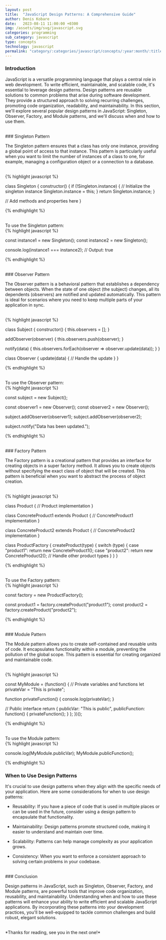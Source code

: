 ```yaml
---
layout: post
title:  "JavaScript Design Patterns: A Comprehensive Guide"
author: Denis Kobare
date:   2023-08-11 11:00:00 +0300
img: /assets/img/svg/javascript.svg
categories: programming
sub_category: javascript
type: concepts
technology: javascript
permalink: "category/:categories/javascript/concepts/:year:month/:title"
---
```



### Introduction

JavaScript is a versatile programming language that plays a central role in web 
development. To write efficient, maintainable, and scalable code, it's essential 
to leverage design patterns. Design patterns are reusable solutions to common 
problems that arise during software development. They provide a structured 
approach to solving recurring challenges, promoting code organization, 
readability, and maintainability. In this section, we'll explore several popular 
design patterns in JavaScript: Singleton, Observer, Factory, and Module patterns, 
and we'll discuss when and how to use them.


<br>
### Singleton Pattern

The Singleton pattern ensures that a class has only one instance, providing a 
global point of access to that instance. This pattern is particularly useful when 
you want to limit the number of instances of a class to one, for example, 
managing a configuration object or a connection to a database.

<br>
{% highlight javascript %}

class Singleton {
  constructor() {
    if (!Singleton.instance) {
      // Initialize the singleton instance
      Singleton.instance = this;
    }
    return Singleton.instance;
  }

  // Add methods and properties here
}

{% endhighlight %}

<br>
To use the Singleton pattern:

<br>
{% highlight javascript %}

const instance1 = new Singleton();
const instance2 = new Singleton();

console.log(instance1 === instance2); // Output: true

{% endhighlight %}



<br>
### Observer Pattern

The Observer pattern is a behavioral pattern that establishes a dependency 
between objects. When the state of one object (the subject) changes, all its 
dependents (observers) are notified and updated automatically. This pattern is 
ideal for scenarios where you need to keep multiple parts of your application in sync.

<br>
{% highlight javascript %}

class Subject {
  constructor() {
    this.observers = [];
  }

  addObserver(observer) {
    this.observers.push(observer);
  }

  notify(data) {
    this.observers.forEach(observer => observer.update(data));
  }
}

class Observer {
  update(data) {
    // Handle the update
  }
}

{% endhighlight %}

<br>
To use the Observer pattern:

<br>
{% highlight javascript %}

const subject = new Subject();

const observer1 = new Observer();
const observer2 = new Observer();

subject.addObserver(observer1);
subject.addObserver(observer2);

subject.notify("Data has been updated.");

{% endhighlight %}



<br>
### Factory Pattern

The Factory pattern is a creational pattern that provides an interface for 
creating objects in a super factory method. It allows you to create objects 
without specifying the exact class of object that will be created. This pattern 
is beneficial when you want to abstract the process of object creation.

<br>
{% highlight javascript %}

class Product {
  // Product implementation
}

class ConcreteProduct1 extends Product {
  // ConcreteProduct1 implementation
}

class ConcreteProduct2 extends Product {
  // ConcreteProduct2 implementation
}

class ProductFactory {
  createProduct(type) {
    switch (type) {
      case "product1":
        return new ConcreteProduct1();
      case "product2":
        return new ConcreteProduct2();
      // Handle other product types
    }
  }
}

{% endhighlight %}

<br>
To use the Factory pattern:

<br>
{% highlight javascript %}

const factory = new ProductFactory();

const product1 = factory.createProduct("product1");
const product2 = factory.createProduct("product2");

{% endhighlight %}



<br>
### Module Pattern

The Module pattern allows you to create self-contained and reusable units of 
code. It encapsulates functionality within a module, preventing the pollution of 
the global scope. This pattern is essential for creating organized and 
maintainable code.

<br>
{% highlight javascript %}

const MyModule = (function() {
  // Private variables and functions
  let privateVar = "This is private";

  function privateFunction() {
    console.log(privateVar);
  }

  // Public interface
  return {
    publicVar: "This is public",
    publicFunction: function() {
      privateFunction();
    }
  };
})();

{% endhighlight %}

<br>
To use the Module pattern:

<br>
{% highlight javascript %}

console.log(MyModule.publicVar);
MyModule.publicFunction();

{% endhighlight %}



### When to Use Design Patterns

It's crucial to use design patterns when they align with the specific needs of 
your application. Here are some considerations for when to use design patterns:

- Reusability: If you have a piece of code that is used in multiple places or 
can be used in the future, consider using a design pattern to encapsulate that 
functionality.

- Maintainability: Design patterns promote structured code, making it easier to 
understand and maintain over time.

- Scalability: Patterns can help manage complexity as your application grows.

- Consistency: When you want to enforce a consistent approach to solving certain 
problems in your codebase.



<br>
### Conclusion

Design patterns in JavaScript, such as Singleton, Observer, Factory, and Module 
patterns, are powerful tools that improve code organization, reusability, and 
maintainability. Understanding when and how to use these patterns will enhance 
your ability to write efficient and scalable JavaScript applications. By 
incorporating these patterns into your development practices, you'll be 
well-equipped to tackle common challenges and build robust, elegant solutions.



<br>
*Thanks for reading, see you in the next one!*
